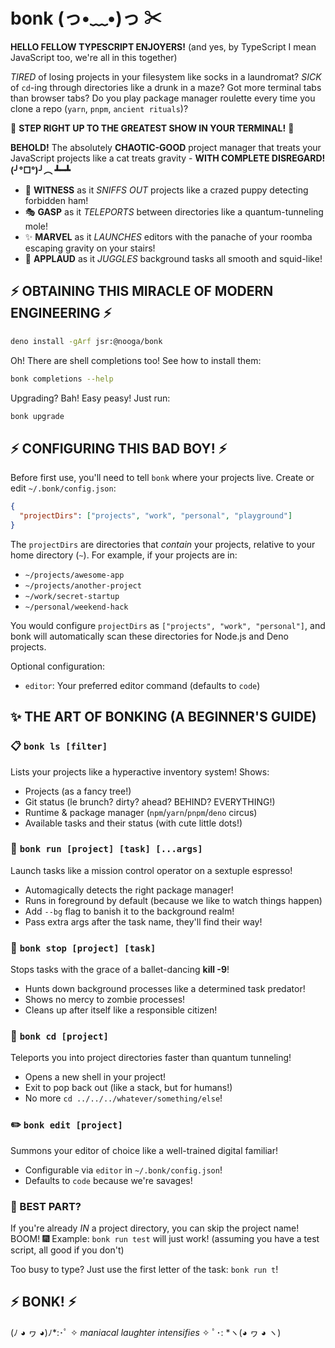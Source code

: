 # bonk (っ•﹏•)っ ✂

**HELLO FELLOW TYPESCRIPT ENJOYERS!** (and yes, by TypeScript I mean JavaScript too, we're all in this together)

_TIRED_ of losing projects in your filesystem like socks in a laundromat? _SICK_ of `cd`-ing through directories like a drunk in a maze? Got more terminal tabs than browser tabs? Do you play package manager roulette every time you clone a repo (`yarn`, `pnpm`, `ancient rituals`)?

🎪 **STEP RIGHT UP TO THE GREATEST SHOW IN YOUR TERMINAL!** 🎪

**BEHOLD!** The absolutely **CHAOTIC-GOOD** project manager that treats your JavaScript projects like a cat treats gravity - **WITH COMPLETE DISREGARD! (╯°□°)╯︵ ┻━┻**

- 🌟 **WITNESS** as it _SNIFFS OUT_ projects like a crazed puppy detecting forbidden ham!
- 🎭 **GASP** as it _TELEPORTS_ between directories like a quantum-tunneling mole!
- ✨ **MARVEL** as it _LAUNCHES_ editors with the panache of your roomba escaping gravity on your stairs!
- 🎪 **APPLAUD** as it _JUGGLES_ background tasks all smooth and squid-like!

## ⚡️ OBTAINING THIS MIRACLE OF MODERN ENGINEERING ⚡️

```bash
deno install -gArf jsr:@nooga/bonk
```

Oh! There are shell completions too! See how to install them:

```bash
bonk completions --help
```

Upgrading? Bah! Easy peasy! Just run:

```bash
bonk upgrade
```

## ⚡️ CONFIGURING THIS BAD BOY! ⚡️

Before first use, you'll need to tell `bonk` where your projects live. Create or edit `~/.bonk/config.json`:

```json
{
  "projectDirs": ["projects", "work", "personal", "playground"]
}
```

The `projectDirs` are directories that _contain_ your projects, relative to your home directory (`~`). For example, if your projects are in:

- `~/projects/awesome-app`
- `~/projects/another-project`
- `~/work/secret-startup`
- `~/personal/weekend-hack`

You would configure `projectDirs` as `["projects", "work", "personal"]`, and bonk will automatically scan these directories for Node.js and Deno projects.

Optional configuration:

- `editor`: Your preferred editor command (defaults to `code`)

## ✨ THE ART OF BONKING (A BEGINNER'S GUIDE)

### 📋 `bonk ls [filter]`

Lists your projects like a hyperactive inventory system! Shows:

- Projects (as a fancy tree!)
- Git status (le brunch? dirty? ahead? BEHIND? EVERYTHING!)
- Runtime & package manager (`npm`/`yarn`/`pnpm`/`deno` circus)
- Available tasks and their status (with cute little dots!)

### 🚀 `bonk run [project] [task] [...args]`

Launch tasks like a mission control operator on a sextuple espresso!

- Automagically detects the right package manager!
- Runs in foreground by default (because we like to watch things happen)
- Add `--bg` flag to banish it to the background realm!
- Pass extra args after the task name, they'll find their way!

### 🛑 `bonk stop [project] [task]`

Stops tasks with the grace of a ballet-dancing **kill -9**!

- Hunts down background processes like a determined task predator!
- Shows no mercy to zombie processes!
- Cleans up after itself like a responsible citizen!

### 📂 `bonk cd [project]`

Teleports you into project directories faster than quantum tunneling!

- Opens a new shell in your project!
- Exit to pop back out (like a stack, but for humans!)
- No more `cd ../../../whatever/something/else`!

### ✏️ `bonk edit [project]`

Summons your editor of choice like a well-trained digital familiar!

- Configurable via `editor` in `~/.bonk/config.json`!
- Defaults to `code` because we're savages!

### 🤯 BEST PART?

If you're already _IN_ a project directory, you can skip the project name! BOOM! 🎆
Example: `bonk run test` will just work! (assuming you have a test script, all good if you don't)

Too busy to type? Just use the first letter of the task: `bonk run t`!

## ⚡️ BONK! ⚡️

(ﾉ ◕ ヮ ◕)ﾉ*:･ﾟ ✧ *maniacal laughter intensifies* ✧ ﾟ･: *ヽ(◕ ヮ ◕ ヽ)
